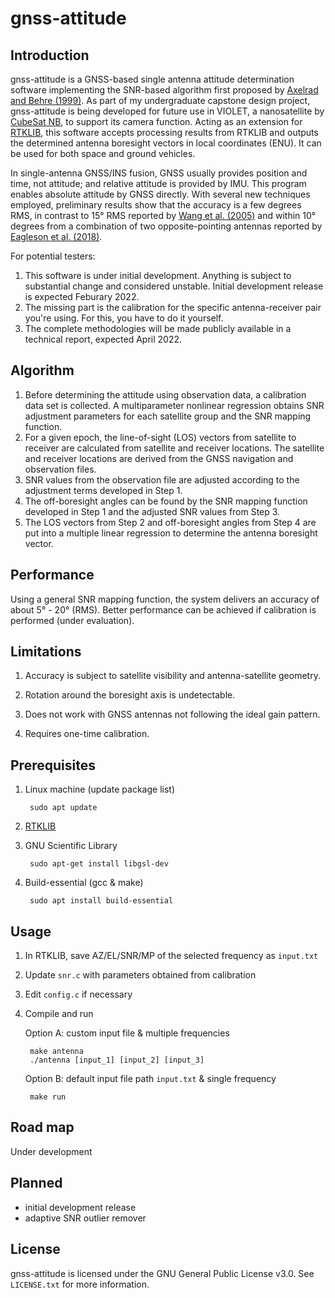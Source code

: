 # gnss-attitude
## Introduction
gnss-attitude is a GNSS-based single antenna attitude determination software implementing the SNR-based algorithm first proposed by [Axelrad and Behre (1999)](https://doi.org/10.1109/5.736346). As part of my undergraduate capstone design project, gnss-attitude is being developed for future use in VIOLET, a nanosatellite by [CubeSat NB](https://www.unb.ca/initiatives/cubesat/), to support its camera function. Acting as an extension for [RTKLIB](http://www.rtklib.com/), this software accepts processing results from RTKLIB and outputs the determined antenna boresight vectors in local coordinates (ENU). It can be used for both space and ground vehicles.

In single-antenna GNSS/INS fusion, GNSS usually provides position and time, not attitude; and relative attitude is provided by IMU. This program enables absolute attitude by GNSS directly. With several new techniques employed, preliminary results show that the accuracy is a few degrees RMS, in contrast to 15° RMS reported by [Wang et al. (2005)](https://doi.org/10.2514/6.2005-5993) and within 10° degrees from a combination of two opposite-pointing antennas reported by [Eagleson et al. (2018)](https://digitalcommons.usu.edu/smallsat/2018/all2018/424/).

For potential testers: 
1. This software is under initial development. Anything is subject to substantial change and considered unstable. Initial development release is expected Feburary 2022.
2. The missing part is the calibration for the specific antenna-receiver pair you're using. For this, you have to do it yourself. 
3. The complete methodologies will be made publicly available in a technical report, expected April 2022.

## Algorithm
1. Before determining the attitude using observation data, a calibration data set is collected. A multiparameter nonlinear regression obtains SNR adjustment parameters for each satellite group and the SNR mapping function.
2. For a given epoch, the line-of-sight (LOS) vectors from satellite to receiver are calculated from satellite and receiver locations. The satellite and receiver locations are derived from the GNSS navigation and observation files.
3. SNR values from the observation file are adjusted according to the adjustment terms developed in Step 1.
4. The off-boresight angles can be found by the SNR mapping function developed in Step 1 and the adjusted SNR values from Step 3.
5. The LOS vectors from Step 2 and off-boresight angles from Step 4 are put into a multiple linear regression to determine the antenna boresight vector.

## Performance
Using a general SNR mapping function, the system delivers an accuracy of about 5° - 20° (RMS). Better performance can be achieved if calibration is performed (under evaluation).

## Limitations
1. Accuracy is subject to satellite visibility and antenna-satellite geometry.

2. Rotation around the boresight axis is undetectable.

3. Does not work with GNSS antennas not following the ideal gain pattern.

4. Requires one-time calibration.

## Prerequisites
1. Linux machine (update package list)

        sudo apt update

2. [RTKLIB](http://www.rtklib.com/)
3. GNU Scientific Library

        sudo apt-get install libgsl-dev

4. Build-essential (gcc & make)

        sudo apt install build-essential

## Usage
1. In RTKLIB, save AZ/EL/SNR/MP of the selected frequency as `input.txt`

2. Update `snr.c` with parameters obtained from calibration

3. Edit `config.c` if necessary

4. Compile and run

   Option A: custom input file & multiple frequencies

        make antenna
        ./antenna [input_1] [input_2] [input_3]

   Option B: default input file path `input.txt` & single frequency
 
        make run

## Road map
Under development

## Planned
- initial development release
- adaptive SNR outlier remover

## License
gnss-attitude is licensed under the GNU General Public License v3.0. See `LICENSE.txt` for more information.

